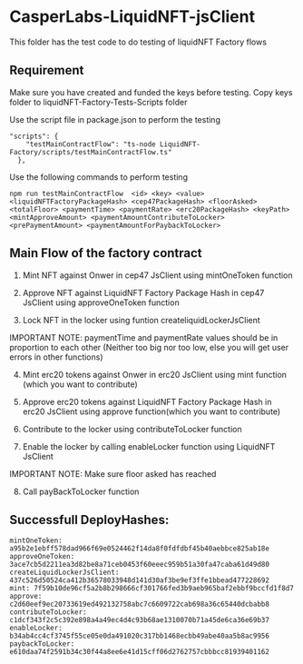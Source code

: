 # CasperLabs-LiquidNFT-jsClient

This folder has the test code to do testing of liquidNFT Factory flows

## Requirement

Make sure you have created and funded the keys before testing.
Copy keys folder to liquidNFT-Factory-Tests-Scripts folder

Use the script file in package.json to perform the testing
```
"scripts": {
    "testMainContractFlow": "ts-node LiquidNFT-Factory/scripts/testMainContractFlow.ts"
  },
```

Use the following commands to perform testing
```
npm run testMainContractFlow  <id> <key> <value> <liquidNFTFactoryPackageHash> <cep47PackageHash> <floorAsked> <totalFloor> <paymentTime> <paymentRate> <erc20PackageHash> <keyPath> <mintApproveAmount> <paymentAmountContributeToLocker> <prePaymentAmount> <paymentAmountForPaybackToLocker> 

```

## Main Flow of the factory contract 

1) Mint NFT against Onwer in cep47 JsClient using mintOneToken function

2) Approve NFT against LiquidNFT Factory Package Hash in cep47 JsClient using approveOneToken function

3) Lock NFT in the locker using funtion createliquidLockerJsClient

  IMPORTANT NOTE: paymentTime and paymentRate values should be in proportion to each other
  (Neither too big nor too low, else you will get user errors in other functions)

4) Mint erc20 tokens against Onwer in erc20 JsClient using mint function (which you want to contribute)

5) Approve erc20 tokens against LiquidNFT Factory Package Hash in erc20 JsClient using approve
function(which you want to contribute)

6) Contribute to the locker using contributeToLocker function

7) Enable the locker by calling enableLocker function using LiquidNFT JsClient

  IMPORTANT NOTE: Make sure floor asked has reached

8) Call payBackToLocker function 


## Successfull DeployHashes: 

```
mintOneToken: a95b2e1ebff578dad966f69e0524462f14da8f0fdfdbf45b40aebbce825ab18e
approveOneToken: 3ace7cb5d2211ea3d82be8a71ceb0453f60eeec959b51a30fa47caba61d49d80
createLiquidLockerJsClient: 437c526d50524ca412b36578033948d141d30af3be9ef3ffe1bbead477228692
mint: 7f59b10de96cf5a2b8b298666cf301766fed3b9aeb965baf2ebbf9bccfd1f8d7
approve: c2d60eef9ec20733619ed492132758abc7c6609722cab698a36c65440dcbabb8
contributeToLocker: c1dcf343f2c5c392e898a4a49ec4d4c93b68ae1310070b71a45de6ca36e69b37
enableLocker: b34ab4cc4cf3745f55ce05e0da491020c317bb1468ecbb49abe40aa5b8ac9956
paybackToLocker: e610daa74f2591b34c30f44a8ee6e41d15cff06d2762757cbbbcc81939401162

```